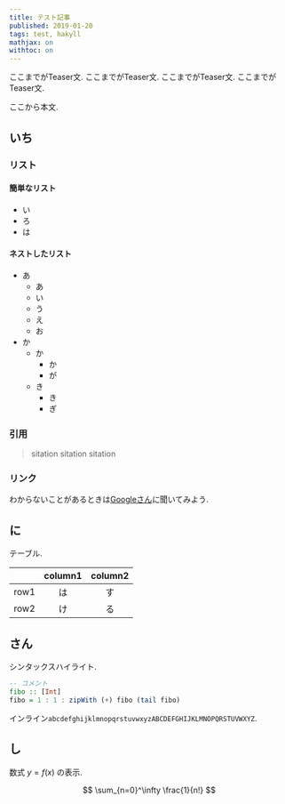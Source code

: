 ```yaml
---
title: テスト記事
published: 2019-01-20
tags: test, hakyll
mathjax: on
withtoc: on
---
```


ここまでがTeaser文.
ここまでがTeaser文.
ここまでがTeaser文.
ここまでがTeaser文.

<!--more-->


ここから本文.

## いち
### リスト

#### 簡単なリスト

- い
- ろ
- は

#### ネストしたリスト

- あ
  - あ
  - い
  - う
  - え
  - お
- か
  - か
    - か
    - が
  - き
    - き
    - ぎ 


### 引用
> sitation sitation sitation

### リンク
わからないことがあるときは[Googleさん](google.co.jp)に聞いてみよう.


## に
テーブル.

|   |column1|column2|
|:--|:----:|:------:|
|row1|は     |す|
|row2|け     |る|

## さん
シンタックスハイライト. 
```haskell
-- コメント
fibo :: [Int]
fibo = 1 : 1 : zipWith (+) fibo (tail fibo)
```

インライン`abcdefghijklmnopqrstuvwxyzABCDEFGHIJKLMNOPQRSTUVWXYZ`.

## し
数式 $y=f(x)$ の表示.

$$
\sum_{n=0}^\infty \frac{1}{n!}
$$
